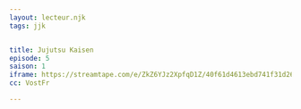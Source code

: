 ```yaml
---
layout: lecteur.njk
tags: jjk


title: Jujutsu Kaisen
episode: 5
saison: 1
iframe: https://streamtape.com/e/ZkZ6YJz2XpfqD1Z/40f61d4613ebd741f31d267b40cdddb8.mp4
cc: VostFr

---
```

    
